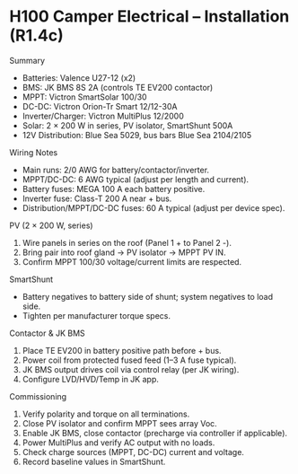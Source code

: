 # H100 Camper Electrical – Installation (R1.4c)

Summary
- Batteries: Valence U27-12 (x2)
- BMS: JK BMS 8S 2A (controls TE EV200 contactor)
- MPPT: Victron SmartSolar 100/30
- DC-DC: Victron Orion-Tr Smart 12/12-30A
- Inverter/Charger: Victron MultiPlus 12/2000
- Solar: 2 × 200 W in series, PV isolator, SmartShunt 500A
- 12V Distribution: Blue Sea 5029, bus bars Blue Sea 2104/2105

Wiring Notes
- Main runs: 2/0 AWG for battery/contactor/inverter.
- MPPT/DC-DC: 6 AWG typical (adjust per length and current).
- Battery fuses: MEGA 100 A each battery positive.
- Inverter fuse: Class-T 200 A near + bus.
- Distribution/MPPT/DC-DC fuses: 60 A typical (adjust per device spec).

PV (2 × 200 W, series)
1. Wire panels in series on the roof (Panel 1 + to Panel 2 -).
2. Bring pair into roof gland → PV isolator → MPPT PV IN.
3. Confirm MPPT 100/30 voltage/current limits are respected.

SmartShunt
- Battery negatives to battery side of shunt; system negatives to load side.
- Tighten per manufacturer torque specs.

Contactor & JK BMS
1. Place TE EV200 in battery positive path before + bus.
2. Power coil from protected fused feed (1–3 A fuse typical).
3. JK BMS output drives coil via control relay (per JK wiring).
4. Configure LVD/HVD/Temp in JK app.

Commissioning
1. Verify polarity and torque on all terminations.
2. Close PV isolator and confirm MPPT sees array Voc.
3. Enable JK BMS, close contactor (precharge via controller if applicable).
4. Power MultiPlus and verify AC output with no loads.
5. Check charge sources (MPPT, DC-DC) current and voltage.
6. Record baseline values in SmartShunt.
